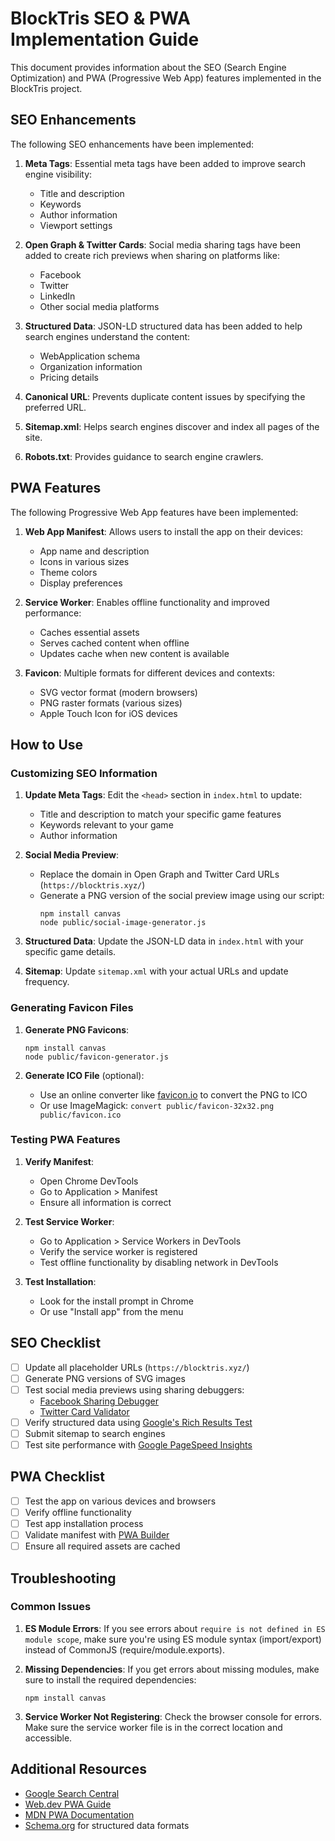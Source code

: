 # BlockTris SEO & PWA Implementation Guide

This document provides information about the SEO (Search Engine Optimization) and PWA (Progressive Web App) features implemented in the BlockTris project.

## SEO Enhancements

The following SEO enhancements have been implemented:

1. **Meta Tags**: Essential meta tags have been added to improve search engine visibility:
   - Title and description
   - Keywords
   - Author information
   - Viewport settings

2. **Open Graph & Twitter Cards**: Social media sharing tags have been added to create rich previews when sharing on platforms like:
   - Facebook
   - Twitter
   - LinkedIn
   - Other social media platforms

3. **Structured Data**: JSON-LD structured data has been added to help search engines understand the content:
   - WebApplication schema
   - Organization information
   - Pricing details

4. **Canonical URL**: Prevents duplicate content issues by specifying the preferred URL.

5. **Sitemap.xml**: Helps search engines discover and index all pages of the site.

6. **Robots.txt**: Provides guidance to search engine crawlers.

## PWA Features

The following Progressive Web App features have been implemented:

1. **Web App Manifest**: Allows users to install the app on their devices:
   - App name and description
   - Icons in various sizes
   - Theme colors
   - Display preferences

2. **Service Worker**: Enables offline functionality and improved performance:
   - Caches essential assets
   - Serves cached content when offline
   - Updates cache when new content is available

3. **Favicon**: Multiple formats for different devices and contexts:
   - SVG vector format (modern browsers)
   - PNG raster formats (various sizes)
   - Apple Touch Icon for iOS devices

## How to Use

### Customizing SEO Information

1. **Update Meta Tags**: Edit the `<head>` section in `index.html` to update:
   - Title and description to match your specific game features
   - Keywords relevant to your game
   - Author information

2. **Social Media Preview**: 
   - Replace the domain in Open Graph and Twitter Card URLs (`https://blocktris.xyz/`)
   - Generate a PNG version of the social preview image using our script:
     ```
     npm install canvas
     node public/social-image-generator.js
     ```

3. **Structured Data**: Update the JSON-LD data in `index.html` with your specific game details.

4. **Sitemap**: Update `sitemap.xml` with your actual URLs and update frequency.

### Generating Favicon Files

1. **Generate PNG Favicons**:
   ```
   npm install canvas
   node public/favicon-generator.js
   ```

2. **Generate ICO File** (optional):
   - Use an online converter like [favicon.io](https://favicon.io/) to convert the PNG to ICO
   - Or use ImageMagick: `convert public/favicon-32x32.png public/favicon.ico`

### Testing PWA Features

1. **Verify Manifest**: 
   - Open Chrome DevTools
   - Go to Application > Manifest
   - Ensure all information is correct

2. **Test Service Worker**:
   - Go to Application > Service Workers in DevTools
   - Verify the service worker is registered
   - Test offline functionality by disabling network in DevTools

3. **Test Installation**:
   - Look for the install prompt in Chrome
   - Or use "Install app" from the menu

## SEO Checklist

- [ ] Update all placeholder URLs (`https://blocktris.xyz/`)
- [ ] Generate PNG versions of SVG images
- [ ] Test social media previews using sharing debuggers:
  - [Facebook Sharing Debugger](https://developers.facebook.com/tools/debug/)
  - [Twitter Card Validator](https://cards-dev.twitter.com/validator)
- [ ] Verify structured data using [Google's Rich Results Test](https://search.google.com/test/rich-results)
- [ ] Submit sitemap to search engines
- [ ] Test site performance with [Google PageSpeed Insights](https://pagespeed.web.dev/)

## PWA Checklist

- [ ] Test the app on various devices and browsers
- [ ] Verify offline functionality
- [ ] Test app installation process
- [ ] Validate manifest with [PWA Builder](https://www.pwabuilder.com/)
- [ ] Ensure all required assets are cached

## Troubleshooting

### Common Issues

1. **ES Module Errors**: If you see errors about `require is not defined in ES module scope`, make sure you're using ES module syntax (import/export) instead of CommonJS (require/module.exports).

2. **Missing Dependencies**: If you get errors about missing modules, make sure to install the required dependencies:
   ```
   npm install canvas
   ```

3. **Service Worker Not Registering**: Check the browser console for errors. Make sure the service worker file is in the correct location and accessible.

## Additional Resources

- [Google Search Central](https://developers.google.com/search)
- [Web.dev PWA Guide](https://web.dev/progressive-web-apps/)
- [MDN PWA Documentation](https://developer.mozilla.org/en-US/docs/Web/Progressive_web_apps)
- [Schema.org](https://schema.org/) for structured data formats 